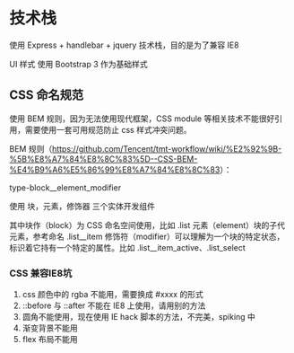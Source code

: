# 技术栈

使用 Express + handlebar + jquery 技术栈，目的是为了兼容 IE8

UI 样式 使用 Bootstrap 3 作为基础样式

## CSS 命名规范

使用 BEM 规则，因为无法使用现代框架，CSS module 等相关技术不能很好引用，需要使用一套可用规范防止 css 样式冲突问题。

BEM 规则（<https://github.com/Tencent/tmt-workflow/wiki/%E2%92%9B-%5B%E8%A7%84%E8%8C%83%5D--CSS-BEM-%E4%B9%A6%E5%86%99%E8%A7%84%E8%8C%83>）：

type-block__element_modifier

使用 块，元素，修饰器 三个实体开发组件

其中块作（block）为 CSS 命名空间使用，比如 .list
元素（element）块的子代元素，参考命名 .list__item
修饰符（modifier）可以理解为一个块的特定状态，标识着它持有一个特定的属性。比如 .list__item_active、.list_select

### CSS 兼容IE8坑

1. css 颜色中的 rgba 不能用，需要换成 #xxxx 的形式
2. ::before 与 ::after 不能在 IE8 上使用，请用别的方法
3. 圆角不能使用，现在使用 IE hack 脚本的方法，不完美，spiking 中
4. 渐变背景不能用
5. flex 布局不能用
